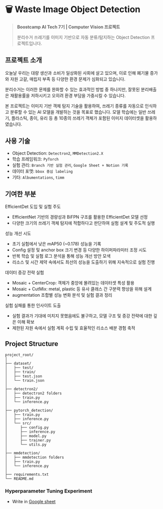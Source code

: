 # 🗑️ Waste Image Object Detection

> **Boostcamp AI Tech 7기 | Computer Vision 프로젝트**
>
> 분리수거 쓰레기를 이미지 기반으로 자동 분류/탐지하는 Object Detection 프로젝트입니다. 

## 프로젝트 소개

오늘날 우리는 대량 생산과 소비가 일상화된 사회에 살고 있으며, 이로 인해 폐기물 증가와 자원 고갈, 매립지 부족 등 다양한 환경 문제가 심화되고 있습니다.

분리수거는 이러한 문제를 완화할 수 있는 효과적인 방법 중 하나지만, 잘못된 분리배출은 재활용률을 저하시키고 오히려 환경 부담을 가중시킬 수 있습니다.

본 프로젝트는 이미지 기반 객체 탐지 기술을 활용하여, 쓰레기 종류를 자동으로 인식하고 분류할 수 있는 AI 모델을 개발하는 것을 목표로 했습니다.
모델 학습에는 일반 쓰레기, 플라스틱, 종이, 유리 등 총 10종의 쓰레기 객체가 포함된 이미지 데이터셋을 활용하였습니다.

## 사용 기술

- Object Detection: `Detectron2`, `MMDetection2.X`
- 학습 프레임워크: `PyTorch`
- 실험 관리: `Branch 기반 실험 관리`, `Google Sheet + Notion 기록`
- 데이터 포맷: `bbox 중심 labeling`
- 기타: `Albumentations`, `timm`

## 기여한 부분

EfficientDet 도입 및 실험 주도
- EfficientNet 기반의 경량성과 BiFPN 구조를 활용한 EfficientDet 모델 선정
- 다양한 크기의 쓰레기 객체 탐지에 적합하다고 판단하여 실험 설계 및 주도적 실행

성능 개선 시도
- 초기 실험에서 낮은 mAP50 (~0.178) 성능을 기록
- Config 설정 및 anchor box 크기 변경 등 다양한 하이퍼파라미터 조정 시도
- 반복 학습 및 실험 로그 분석을 통해 성능 개선 방안 모색
- 리소스 및 시간 제약 속에서도 최선의 성능을 도출하기 위해 지속적으로 실험 진행

데이터 증강 전략 실험
- Mosaic + CenterCrop: 객체가 중앙에 몰려있는 데이터셋 특성 활용
- Mosaic + CutMix: metal, plastic 등 유사 클래스 간 구분력 향상을 위해 설계
- augmentation 조합별 성능 변화 분석 및 실험 결과 정리

실험 실패를 통한 인사이트 도출
- 실험 결과가 기대에 미치지 못했음에도 불구하고, 모델 구조 및 증강 전략에 대한 깊은 이해 확보
- 제한된 자원 속에서 실험 계획 수립 및 효율적인 리소스 배분 경험 축적

## Project Structure
```
project_root/
│
├── dataset/
│   ├── test/
│   ├── train/
│   ├── test.json
│   └── train.json
│
├── detectron2/
│   ├── detectron2 folders
│   ├── train.py
│   └── inference.py
│
├── pytorch_detection/
│   ├── train.py
│   ├── inference.py
│   └── src/
│      ├── config.py
│      ├── inference.py
│      ├── model.py
│      ├── trainer.py
│      └── utils.py
│
├── mmdetection/
│   ├── mmdetection folders
│   ├── train.py
│   └── inference.py
│
├── requirements.txt
└── README.md
```

### Hyperparameter Tuning Experiment
- Write in [Google sheet](https://docs.google.com/spreadsheets/d/1tuTotQ_ALJQyJPzXt2NMeeyWfkm5csweRrYfWxnff8A/edit?usp=sharing)


   
